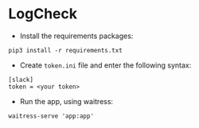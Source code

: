 # LogCheck

+ Install the requirements packages:

`pip3 install -r requirements.txt`

+ Create `token.ini` file and enter the following syntax:
```bazaar
[slack]
token = <your token>
```
+ Run the app, using waitress:
```bazaar
waitress-serve 'app:app'
```

